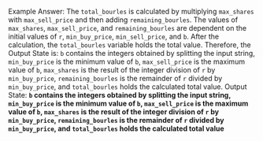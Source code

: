 Example Answer:
The `total_bourles` is calculated by multiplying `max_shares` with `max_sell_price` and then adding `remaining_bourles`. The values of `max_shares`, `max_sell_price`, and `remaining_bourles` are dependent on the initial values of `r`, `min_buy_price`, `min_sell_price`, and `b`. After the calculation, the `total_bourles` variable holds the total value. Therefore, the Output State is: `b` contains the integers obtained by splitting the input string, `min_buy_price` is the minimum value of `b`, `max_sell_price` is the maximum value of `b`, `max_shares` is the result of the integer division of `r` by `min_buy_price`, `remaining_bourles` is the remainder of `r` divided by `min_buy_price`, and `total_bourles` holds the calculated total value.
Output State: **`b` contains the integers obtained by splitting the input string, `min_buy_price` is the minimum value of `b`, `max_sell_price` is the maximum value of `b`, `max_shares` is the result of the integer division of `r` by `min_buy_price`, `remaining_bourles` is the remainder of `r` divided by `min_buy_price`, and `total_bourles` holds the calculated total value**